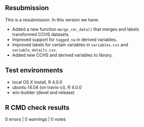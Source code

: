 ## Resubmission

This is a resubmission. In this version we have:
* Added a new function `merge_rec_data()` that merges and labels transformed
CCHS datasets.
* Improved support for `tagged_na` in derived variables.
* Improved labels for certain variables in `variables.csv` and
`variable_details.csv`.
* Added new CCHS and derived variables to library.

## Test environments
* local OS X install, R 4.0.0
* ubuntu 14.04 (on travis-ci), R 4.0.0
* win-builder (devel and release)

## R CMD check results

0 errors | 0 warnings | 0 notes

